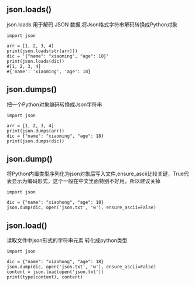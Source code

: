 ## json.loads()
json.loads 用于解码 JSON 数据,将Json格式字符串解码转换成Python对象
```
import json

arr = [1, 2, 3, 4]
print(json.loads(str(arr)))
dic = '{"name": "xiaoming", "age": 18}'
print(json.loads(dic))
#[1, 2, 3, 4]
#{'name': 'xiaoming', 'age': 18}
```
## json.dumps()
把一个Python对象编码转换成Json字符串
```
import json

arr = [1, 2, 3, 4]
print(json.dumps(arr))
dic = {"name": "xiaoming", "age": 18}
print(json.dumps(dic))
```
## json.dump()
将Python内置类型序列化为json对象后写入文件,ensure_ascii比较关键，True代表显示为编码形式，这个一般在中文里面特别不好用，所以建议关掉
```
import json

dic = {"name": "xiaohong", "age": 18}
json.dump(dic, open('json.txt', 'w'), ensure_ascii=False)
```
## json.load()
读取文件中json形式的字符串元素 转化成python类型
```
import json

dic = {"name": "xiaohong", "age": 18}
json.dump(dic, open('json.txt', 'w'), ensure_ascii=False)
content = json.load(open('json.txt'))
print(type(content), content)

```
